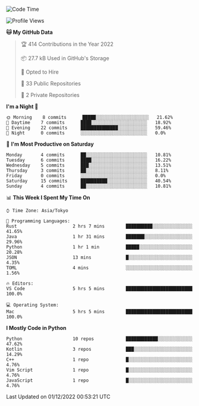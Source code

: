 <!--START_SECTION:waka-->
![Code Time](http://img.shields.io/badge/Code%20Time-508%20hrs%209%20mins-blue)

![Profile Views](http://img.shields.io/badge/Profile%20Views-0-blue)

**🐱 My GitHub Data** 

> 🏆 414 Contributions in the Year 2022
 > 
> 📦 27.7 kB Used in GitHub's Storage 
 > 
> 💼 Opted to Hire
 > 
> 📜 33 Public Repositories 
 > 
> 🔑 2 Private Repositories  
 > 
**I'm a Night 🦉** 

```text
🌞 Morning    8 commits      █████░░░░░░░░░░░░░░░░░░░░   21.62% 
🌆 Daytime    7 commits      ████░░░░░░░░░░░░░░░░░░░░░   18.92% 
🌃 Evening    22 commits     ██████████████░░░░░░░░░░░   59.46% 
🌙 Night      0 commits      ░░░░░░░░░░░░░░░░░░░░░░░░░   0.0%

```
📅 **I'm Most Productive on Saturday** 

```text
Monday       4 commits      ██░░░░░░░░░░░░░░░░░░░░░░░   10.81% 
Tuesday      6 commits      ████░░░░░░░░░░░░░░░░░░░░░   16.22% 
Wednesday    5 commits      ███░░░░░░░░░░░░░░░░░░░░░░   13.51% 
Thursday     3 commits      ██░░░░░░░░░░░░░░░░░░░░░░░   8.11% 
Friday       0 commits      ░░░░░░░░░░░░░░░░░░░░░░░░░   0.0% 
Saturday     15 commits     ██████████░░░░░░░░░░░░░░░   40.54% 
Sunday       4 commits      ██░░░░░░░░░░░░░░░░░░░░░░░   10.81%

```


📊 **This Week I Spent My Time On** 

```text
⌚︎ Time Zone: Asia/Tokyo

💬 Programming Languages: 
Rust                     2 hrs 7 mins        ██████████░░░░░░░░░░░░░░░   41.65% 
Java                     1 hr 31 mins        ███████░░░░░░░░░░░░░░░░░░   29.96% 
Python                   1 hr 1 min          █████░░░░░░░░░░░░░░░░░░░░   20.28% 
JSON                     13 mins             █░░░░░░░░░░░░░░░░░░░░░░░░   4.35% 
TOML                     4 mins              ░░░░░░░░░░░░░░░░░░░░░░░░░   1.56%

🔥 Editors: 
VS Code                  5 hrs 5 mins        █████████████████████████   100.0%

💻 Operating System: 
Mac                      5 hrs 5 mins        █████████████████████████   100.0%

```

**I Mostly Code in Python** 

```text
Python                   10 repos            ████████████░░░░░░░░░░░░░   47.62% 
Kotlin                   3 repos             ███░░░░░░░░░░░░░░░░░░░░░░   14.29% 
C++                      1 repo              █░░░░░░░░░░░░░░░░░░░░░░░░   4.76% 
Vim Script               1 repo              █░░░░░░░░░░░░░░░░░░░░░░░░   4.76% 
JavaScript               1 repo              █░░░░░░░░░░░░░░░░░░░░░░░░   4.76%

```



 Last Updated on 01/12/2022 00:53:21 UTC
<!--END_SECTION:waka-->
